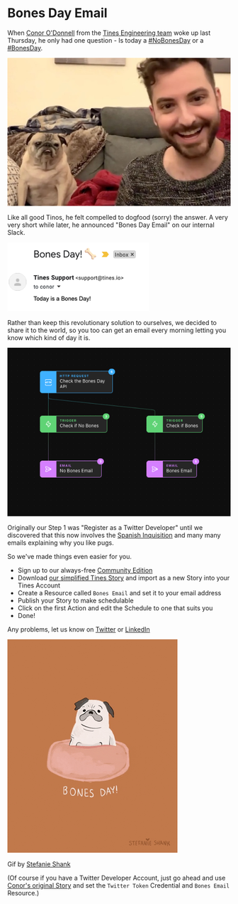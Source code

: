 # Bones Day Email
When [Conor O'Donnell](https://twitter.com/ronocod/status/1451245649597550595) from the [Tines Engineering team](https://twitter.com/TinesEng) woke up last Thursday, he only had one question - Is today a [#NoBonesDay](https://twitter.com/NoodlesBonesDay/status/1451180572433334276) or a [#BonesDay](https://twitter.com/NoodlesBonesDay/status/1452261222376775680).

![Bones](bones.jpg)

Like all good Tinos, he felt compelled to dogfood (sorry) the answer. A very very short while later, he announced "Bones Day Email" on our internal Slack.

![Email](email.png)

Rather than keep this revolutionary solution to ourselves, we decided to share it to the world, so you too can get an email every morning letting you know which kind of day it is.

![Story](bones_story.png)

Originally our Step 1 was "Register as a Twitter Developer" until we discovered that this now involves the [Spanish Inquisition](https://www.youtube.com/watch?v=CV11t_qYikg) and many many emails explaining why you like pugs. 


So we've made things even easier for you.

* Sign up to our always-free [Community Edition](https://www.tines.com/?utm_source=marketing&utm_medium=github&utm_campaign=bonesdayemail)
* Download [our simplified Tines Story](https://raw.githubusercontent.com/tines/community-stories/main/fun/bones-day-email/easy-bones-day.json) and import as a new Story into your Tines Account
* Create a Resource called `Bones Email` and set it to your email address
* Publish your Story to make schedulable
* Click on the first Action and edit the Schedule to one that suits you
* Done!

Any problems, let us know on [Twitter](https://twitter.com/tines_io/) or [LinkedIn](https://www.linkedin.com/company/tines-io)

![Pug Gif](bones-no-bones.gif)

Gif by [Stefanie Shank](https://giphy.com/gifs/qJfDnSZD1wYZdFm4sw)

(Of course if you have a Twitter Developer Account, just go ahead and use [Conor's original Story](https://raw.githubusercontent.com/tines/community-stories/main/fun/bones-day-email/bones-day-email.json) and set the `Twitter Token` Credential and `Bones Email` Resource.)

